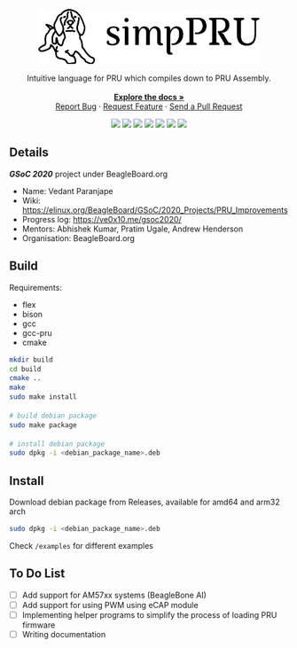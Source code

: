 <br />
<p align="center">
  <a href="https://github.com/VedantParanjape/simpPRU">
    <img src="assets/default-monochrome-black.svg" alt="Logo" width="400" height="100">
  </a>

  <p align="center">
    Intuitive language for PRU which compiles down to PRU Assembly.
    <br/>
    <br/>
    <a href="https://simppru.readthedocs.io/en/latest/"><strong>Explore the docs »</strong></a>
    <br />
    <a href="https://github.com/VedantParanjape/simpPRU/issues">Report Bug</a>
    ·
    <a href="https://github.com/VedantParanjape/simpPRU/issues">Request Feature</a>
    ·
    <a href="https://github.com/VedantParanjape/simpPRU/pulls">Send a Pull Request</a>
  </p>
</p>

<p align="center">
<img src="https://github.com/VedantParanjape/simpPRU/workflows/.github/workflows/amd64.yml/badge.svg?branch=master">
<img src="https://github.com/VedantParanjape/simpPRU/workflows/.github/workflows/arm32.yml/badge.svg?branch=master">
<img src="https://img.shields.io/github/stars/VedantParanjape/simpPRU">
<img src="https://img.shields.io/github/forks/VedantParanjape/simpPRU">
<img src="https://img.shields.io/github/issues/VedantParanjape/simpPRU">
<img src="https://img.shields.io/github/repo-size/VedantParanjape/simpPRU">
<img src="https://img.shields.io/github/license/VedantParanjape/simpPRU">
</p>

## Details

***GSoC 2020*** project under BeagleBoard.org

* Name: Vedant Paranjape
* Wiki: <https://elinux.org/BeagleBoard/GSoC/2020_Projects/PRU_Improvements>
* Progress log: <https://ve0x10.me/gsoc2020/>
* Mentors: Abhishek Kumar, Pratim Ugale, Andrew Henderson  
* Organisation: BeagleBoard.org

## Build

Requirements:

* flex
* bison
* gcc
* gcc-pru
* cmake

```bash
mkdir build
cd build
cmake ..
make 
sudo make install

# build debian package
sudo make package

# install debian package
sudo dpkg -i <debian_package_name>.deb
```

## Install

Download debian package from Releases, available for amd64 and arm32 arch

```bash
sudo dpkg -i <debian_package_name>.deb
```

Check `/examples` for different examples

## To Do List

* [ ] Add support for AM57xx systems (BeagleBone AI)
* [ ] Add support for using PWM using eCAP module
* [ ] Implementing helper programs to simplify the process of loading PRU firmware
* [ ] Writing documentation
